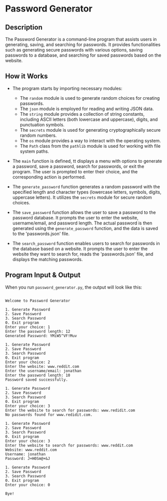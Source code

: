 # Password Generator

## Description

The Password Generator is a command-line program that assists users in generating, saving, and searching for passwords. It provides functionalities such as generating secure passwords with various options, saving passwords to a database, and searching for saved passwords based on the website.

## How it Works

- The program starts by importing necessary modules:
    - The `random` module is used to generate random choices for creating passwords.
    - The `json` module is employed for reading and writing JSON data.
    - The `string` module provides a collection of string constants, including ASCII letters (both lowercase and uppercase), digits, and punctuation symbols.
    - The `secrets` module is used for generating cryptographically secure random numbers.
    - The `os` module provides a way to interact with the operating system.
    - The `Path` class from the `pathlib` module is used for working with file system paths.

- The `main` function is defined, tt displays a menu with options to generate a password, save a password, search for passwords, or exit the program. The user is prompted to enter their choice, and the corresponding action is performed.

- The `generate_password` function generates a random password with the specified length and character types (lowercase letters, symbols, digits, uppercase letters). It utilizes the `secrets` module for secure random choices.

- The `save_password` function allows the user to save a password to the password database. It prompts the user to enter the website, username/email, and password length. The actual password is then generated using the `generate_password` function, and the data is saved to the 'passwords.json' file.

- The `search_password` function enables users to search for passwords in the database based on a website. It prompts the user to enter the website they want to search for, reads the 'passwords.json' file, and displays the matching passwords.

## Program Input & Output

When you run `password_generator.py`, the output will look like this:

```

Welcome to Password Generator

1. Generate Password
2. Save Password
3. Search Password
0. Exit program
Enter your choice: 1
Enter the password length: 12
Generated Password: YMiW5^VF!Muv

1. Generate Password
2. Save Password
3. Search Password
0. Exit program
Enter your choice: 2
Enter the website: www.reddit.com
Enter the username/email: jonathan
Enter the password length: 10
Password saved successfully.

1. Generate Password
2. Save Password
3. Search Password
0. Exit program
Enter your choice: 3
Enter the website to search for passwords: www.redidit.com
No passwords found for www.redidit.com.

1. Generate Password
2. Save Password
3. Search Password
0. Exit program
Enter your choice: 3
Enter the website to search for passwords: www.reddit.com
Website: www.reddit.com 
Username: jonathan 
Password: J+H0Sm@+&J

1. Generate Password
2. Save Password
3. Search Password
0. Exit program
Enter your choice: 0

Bye!
```